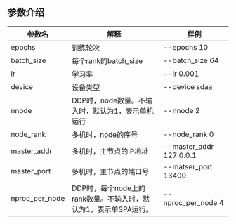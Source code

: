 ## 参数介绍

| 参数名         | 解释                                                         | 样例                    |
| -------------- | ------------------------------------------------------------ | ----------------------- |
| epochs         | 训练轮次                                                     | --epochs 10             |
| batch_size     | 每个rank的batch_size                                         | --batch_size 64         |
| lr             | 学习率                                                       | --lr  0.001             |
| device         | 设备类型                                                     | --device sdaa           |
| nnode          | DDP时，node数量。不输入时，默认为1，表示单机运行             | --nnode 2               |
| node_rank      | 多机时，node的序号                                           | --node_rank 0           |
| master_addr    | 多机时，主节点的IP地址                                       | --master_addr 127.0.0.1 |
| master_port    | 多机时，主节点的端口号                                       | --matser_port 13400     |
| nproc_per_node | DDP时，每个node上的rank数量。不输入时，默认为1，表示单SPA运行。 | --nproc_per_node 4      |

